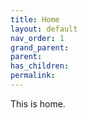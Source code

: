 ```yaml
---
title: Home
layout: default
nav_order: 1
grand_parent:
parent:
has_children:
permalink:
---
```


This is home.